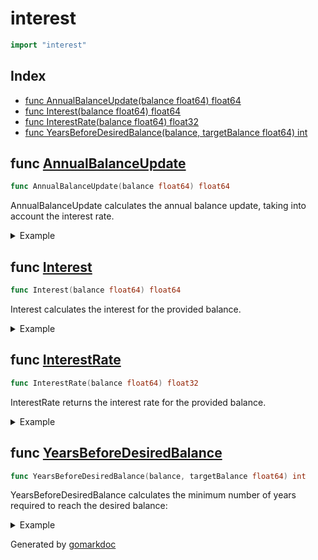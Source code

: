 <!-- Code generated by gomarkdoc. DO NOT EDIT -->

# interest

```go
import "interest"
```

## Index

- [func AnnualBalanceUpdate(balance float64) float64](<#func-annualbalanceupdate>)
- [func Interest(balance float64) float64](<#func-interest>)
- [func InterestRate(balance float64) float32](<#func-interestrate>)
- [func YearsBeforeDesiredBalance(balance, targetBalance float64) int](<#func-yearsbeforedesiredbalance>)


## func [AnnualBalanceUpdate](<https://github.com/vpayno/exercism-workspace/blob/main/go/interest-is-interesting/interest_is_interesting.go#L28>)

```go
func AnnualBalanceUpdate(balance float64) float64
```

AnnualBalanceUpdate calculates the annual balance update, taking into account the interest rate.

<details><summary>Example</summary>
<p>

```go
{
	fmt.Printf("%.6f\n", AnnualBalanceUpdate(-123.45))
	fmt.Printf("%.6f\n", AnnualBalanceUpdate(200.75))
	fmt.Printf("%.6f\n", AnnualBalanceUpdate(2_000.25))
	fmt.Printf("%.6f\n", AnnualBalanceUpdate(7_000.50))

}
```

#### Output

```
-127.416448
201.753750
2032.674054
7173.762374
```

</p>
</details>

## func [Interest](<https://github.com/vpayno/exercism-workspace/blob/main/go/interest-is-interesting/interest_is_interesting.go#L23>)

```go
func Interest(balance float64) float64
```

Interest calculates the interest for the provided balance.

<details><summary>Example</summary>
<p>

```go
{
	fmt.Printf("%.6f\n", Interest(-123.45))
	fmt.Printf("%.6f\n", Interest(200.75))
	fmt.Printf("%.6f\n", Interest(2_000.25))
	fmt.Printf("%.6f\n", Interest(7_000.50))

}
```

#### Output

```
-3.966448
1.003750
32.424054
173.262374
```

</p>
</details>

## func [InterestRate](<https://github.com/vpayno/exercism-workspace/blob/main/go/interest-is-interesting/interest_is_interesting.go#L4>)

```go
func InterestRate(balance float64) float32
```

InterestRate returns the interest rate for the provided balance.

<details><summary>Example</summary>
<p>

```go
{
	fmt.Println(InterestRate(-123.45))
	fmt.Println(InterestRate(200.75))
	fmt.Println(InterestRate(2_000.25))
	fmt.Println(InterestRate(7_000.50))

}
```

#### Output

```
3.213
0.5
1.621
2.475
```

</p>
</details>

## func [YearsBeforeDesiredBalance](<https://github.com/vpayno/exercism-workspace/blob/main/go/interest-is-interesting/interest_is_interesting.go#L33>)

```go
func YearsBeforeDesiredBalance(balance, targetBalance float64) int
```

YearsBeforeDesiredBalance calculates the minimum number of years required to reach the desired balance:

<details><summary>Example</summary>
<p>

```go
{
	balance := 200.75
	targetBalance := 214.88
	fmt.Println(YearsBeforeDesiredBalance(balance, targetBalance))

}
```

#### Output

```
14
```

</p>
</details>



Generated by [gomarkdoc](<https://github.com/princjef/gomarkdoc>)
